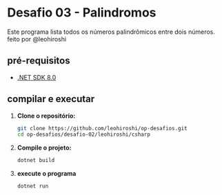 # Desafio 03 - Palindromos

Este programa lista todos os números palindrômicos entre dois números. feito por @leohiroshi

## pré-requisitos

- [.NET SDK 8.0](https://dotnet.microsoft.com/download/dotnet/8.0)

## compilar e executar

1. **Clone o repositório:**
   ```bash
   git clone https://github.com/leohiroshi/op-desafios.git
   cd op-desafios/desafio-02/leohiroshi/csharp
   ```
2. **Compile o projeto:**
   ```bash
   dotnet build
   ```
3. **execute o programa**
   ```bash
   dotnet run
   ```

